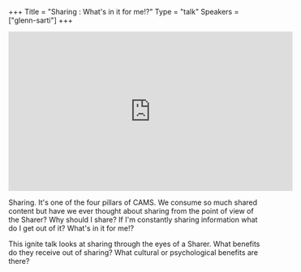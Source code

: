 +++
Title = "Sharing : What's in it for me!?"
Type = "talk"
Speakers = ["glenn-sarti"]
+++

<iframe width="560" height="315" src="https://www.youtube-nocookie.com/embed/uKfgmoI2Pz0" frameborder="0" allowfullscreen></iframe>

Sharing.  It's one of the four pillars of CAMS.  We consume so much shared content but have we ever thought about sharing from the point of view of the Sharer? Why should I share? If I'm constantly sharing information what do I get out of it? What's in it for me!?

This ignite talk looks at sharing through the eyes of a Sharer.  What benefits do they receive out of sharing? What cultural or psychological benefits are there?
